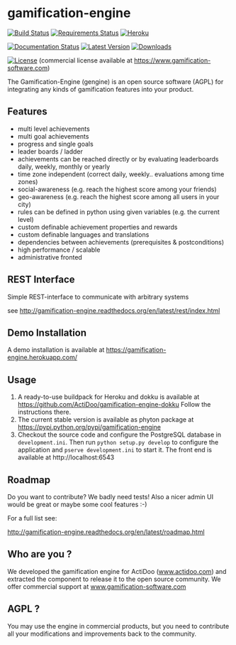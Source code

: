 # gamification-engine
[![Build Status](https://travis-ci.org/ActiDoo/gamification-engine.svg?branch=master)](https://travis-ci.org/ActiDoo/gamification-engine)
[![Requirements Status](https://requires.io/github/ActiDoo/gamification-engine/requirements.svg?branch=master)](https://requires.io/github/ActiDoo/gamification-engine/requirements/?branch=master)
[![Heroku](https://heroku-badge.herokuapp.com/?app=gamification-engine&root=admin)](https://gamification-engine.herokuapp.com)

[![Documentation Status](https://readthedocs.org/projects/gamification-engine/badge/?version=latest)](https://readthedocs.org/projects/gamification-engine/?badge=latest)
[![Latest Version](https://pypip.in/version/gamification-engine/badge.svg)](https://pypi.python.org/pypi/gamification-engine/)
[![Downloads](https://pypip.in/download/gamification-engine/badge.svg?period=month)](https://pypi.python.org/pypi/gamification-engine/)

[![License](https://pypip.in/license/gamification-engine/badge.svg)](https://pypi.python.org/pypi/gamification-engine/)
(commercial license available at https://www.gamification-software.com)


The Gamification-Engine (gengine) is an open source software (AGPL) for integrating any kinds of gamification features into your product.

## Features

- multi level achievements
- multi goal achievements
- progress and single goals 
- leader boards / ladder
- achievements can be reached directly or by evaluating leaderboards daily, weekly, monthly or yearly
- time zone independent (correct daily, weekly.. evaluations among time zones)
- social-awareness (e.g. reach the highest score among your friends)
- geo-awareness (e.g. reach the highest score among all users in your city)
- rules can be defined in python using given variables (e.g. the current level)
- custom definable achievement properties and rewards
- custom definable languages and translations
- dependencies between achievements (prerequisites & postconditions)
- high performance / scalable
- administrative fronted

## REST Interface

Simple REST-interface to communicate with arbitrary systems

see http://gamification-engine.readthedocs.org/en/latest/rest/index.html

## Demo Installation

A demo installation is available at https://gamification-engine.herokuapp.com/

## Usage

1. A ready-to-use buildpack for Heroku and dokku is available at https://github.com/ActiDoo/gamification-engine-dokku Follow the instructions there.
2. The current stable version is available as phyton package at https://pypi.python.org/pypi/gamification-engine
3. Checkout the source code and configure the PostgreSQL database in `development.ini`. Then run `python setup.py develop` to configure the application and `pserve development.ini` to start it. The front end is available at http://localhost:6543

## Roadmap

Do you want to contribute? We badly need tests!
Also a nicer admin UI would be great or maybe some cool features :-) 

For a full list see:

http://gamification-engine.readthedocs.org/en/latest/roadmap.html

## Who are you ?

We developed the gamification engine for ActiDoo (www.actidoo.com) and extracted the component to release it to the open source community.
We offer commercial support at www.gamification-software.com

## AGPL ?

You may use the engine in commercial products, but you need to contribute all your modifications and improvements back to the community.
